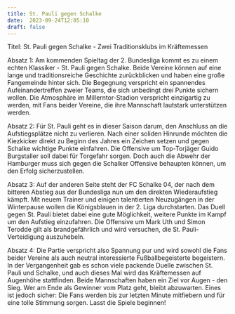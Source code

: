 ```yaml
---
title: St. Pauli gegen Schalke
date:  2023-09-24T12:05:10
draft: false
---
```


Titel: St. Pauli gegen Schalke - Zwei Traditionsklubs im Kräftemessen

Absatz 1:
Am kommenden Spieltag der 2. Bundesliga kommt es zu einem echten Klassiker - St. Pauli gegen Schalke. Beide Vereine können auf eine lange und traditionsreiche Geschichte zurückblicken und haben eine große Fangemeinde hinter sich. Die Begegnung verspricht ein spannendes Aufeinandertreffen zweier Teams, die sich unbedingt drei Punkte sichern wollen. Die Atmosphäre im Millerntor-Stadion verspricht einzigartig zu werden, mit Fans beider Vereine, die ihre Mannschaft lautstark unterstützen werden.

Absatz 2:
Für St. Pauli geht es in dieser Saison darum, den Anschluss an die Aufstiegsplätze nicht zu verlieren. Nach einer soliden Hinrunde möchten die Kiezkicker direkt zu Beginn des Jahres ein Zeichen setzen und gegen Schalke wichtige Punkte einfahren. Die Offensive um Top-Torjäger Guido Burgstaller soll dabei für Torgefahr sorgen. Doch auch die Abwehr der Hamburger muss sich gegen die Schalker Offensive behaupten können, um den Erfolg sicherzustellen.

Absatz 3:
Auf der anderen Seite steht der FC Schalke 04, der nach dem bitteren Abstieg aus der Bundesliga nun um den direkten Wiederaufstieg kämpft. Mit neuem Trainer und einigen talentierten Neuzugängen in der Winterpause wollen die Königsblauen in der 2. Liga durchstarten. Das Duell gegen St. Pauli bietet dabei eine gute Möglichkeit, weitere Punkte im Kampf um den Aufstieg einzufahren. Die Offensive um Mark Uth und Simon Terodde gilt als brandgefährlich und wird versuchen, die St. Pauli-Verteidigung auszuhebeln.

Absatz 4:
Die Partie verspricht also Spannung pur und wird sowohl die Fans beider Vereine als auch neutral interessierte Fußballbegeisterte begeistern. In der Vergangenheit gab es schon viele packende Duelle zwischen St. Pauli und Schalke, und auch dieses Mal wird das Kräftemessen auf Augenhöhe stattfinden. Beide Mannschaften haben ein Ziel vor Augen - den Sieg. Wer am Ende als Gewinner vom Platz geht, bleibt abzuwarten. Eines ist jedoch sicher: Die Fans werden bis zur letzten Minute mitfiebern und für eine tolle Stimmung sorgen. Lasst die Spiele beginnen!